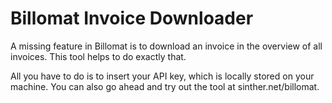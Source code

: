 Billomat Invoice Downloader
================
A missing feature in Billomat is to download an invoice in the overview of all invoices. This tool helps to do exactly that.

All you have to do is to insert your API key, which is locally stored on your machine. You can also go ahead and try out the tool at sinther.net/billomat.
